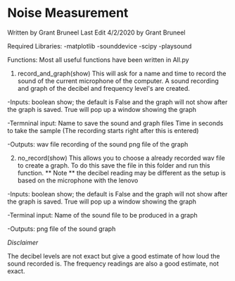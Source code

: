 # Noise Measurement
Written by Grant Bruneel 
Last Edit 4/2/2020 by Grant Bruneel

Required Libraries:
-matplotlib
-sounddevice
-scipy
-playsound

Functions:
Most all useful functions have been written in All.py

1.  record_and_graph(show)
This will ask for a name and time to record the sound of the current microphone of the computer. A sound recording and graph of the
decibel and frequency level's are created.

-Inputs:
boolean show; the default is False and the graph will not show after the graph is saved. True will pop up a window showing the graph

-Termninal input:
Name to save the sound and graph files
Time in seconds to take the sample (The recording starts right after this is entered)

-Outputs:
wav file recording of the sound
png file of the graph

2. no_record(show)
This allows you to choose a already recorded wav file to create a graph. To do this save the file in this folder and run this function.
** Note ** the decibel reading may be different as the setup is based on the microphone with the lenovo

-Inputs:
boolean show; the default is False and the graph will not show after the graph is saved. True will pop up a window showing the graph

-Terminal input:
Name of the sound file to be produced in a graph

-Outputs:
png file of the sound graph

*Disclaimer*
 
The decibel levels are not exact but give a good estimate of how loud the sound recorded is. 
The frequency readings are also a good estimate, not exact.
